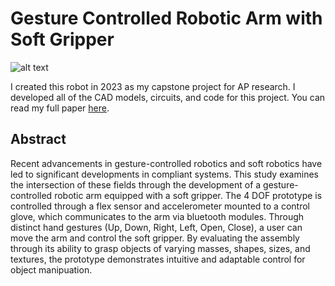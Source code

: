 # Gesture Controlled Robotic Arm with Soft Gripper

![alt text]([http://url/to/img.png](https://github.com/chloeewangg/gesture_controlled_robotic_arm/blob/main/CAD/images/robot%20arm.jpg?raw=true))

I created this robot in 2023 as my capstone project for AP research. I developed all of the CAD models, circuits, and code for this project. You can read my full paper [here](https://drive.google.com/file/d/17gPBG57szYIo_FCaEM4oOgyOc0TMDgdH/view?usp=sharing). 

## Abstract
Recent advancements in gesture-controlled robotics and soft robotics have led to significant developments in compliant systems. This study examines the intersection of these fields through the development of a gesture-controlled robotic arm equipped with a soft gripper. The 4 DOF prototype is controlled through a flex sensor and accelerometer mounted to a control glove, which communicates to the arm via bluetooth modules. Through distinct hand gestures (Up, Down, Right, Left, Open, Close), a user can move the arm and control the soft gripper. By evaluating the assembly through its ability to grasp objects of varying masses, shapes, sizes, and textures, the prototype demonstrates intuitive and adaptable control for object manipuation.
